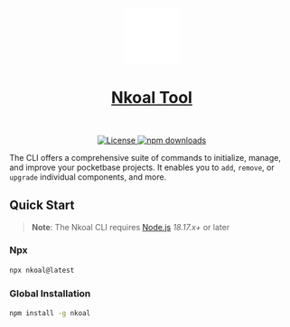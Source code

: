<p align="center">
  <a href="">
      <img width="20%" src="https://raw.githubusercontent.com/trunicz/nkoal/master/docs/public/isotipo.png" alt="nkoal" />
      <h1 align="center">Nkoal Tool</h1>
  </a>
</p>
</br>
<p align="center">
  <a href="https://github.com/trunicz/nkoal/blob/master/license">
    <img src="https://img.shields.io/npm/l/@nextui-org/react?style=flat" alt="License">
  </a>
  <a href="https://www.npmjs.com/package/nkoal">
    <img src="https://img.shields.io/npm/dm/nextui-cli.svg?style=flat-round" alt="npm downloads">
  </a>
</p>

The CLI offers a comprehensive suite of commands to initialize, manage, and improve your pocketbase projects. It enables you to `add`, `remove`, or `upgrade` individual components, and more.

## Quick Start

> **Note**: The Nkoal CLI requires [Node.js](https://nodejs.org/en) _18.17.x+_ or later

### Npx

```bash
npx nkoal@latest
```

### Global Installation

```bash
npm install -g nkoal
```

